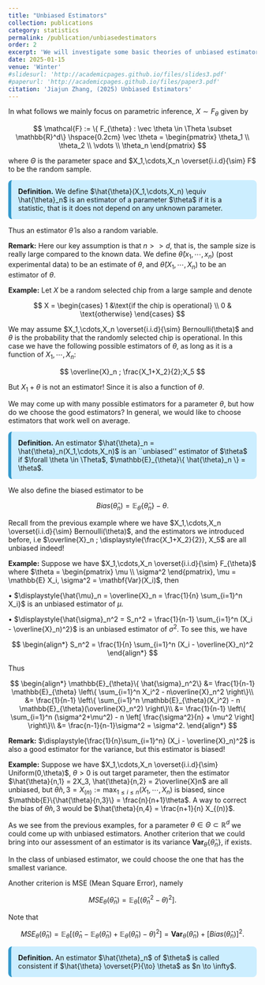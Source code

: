 ```yaml
---
title: "Unbiased Estimators"
collection: publications
category: statistics
permalink: /publication/unbiasedestimators
order: 2
excerpt: 'We will investigate some basic theories of unbiased estimators'
date: 2025-01-15
venue: 'Winter'
#slidesurl: 'http://academicpages.github.io/files/slides3.pdf'
#paperurl: 'http://academicpages.github.io/files/paper3.pdf'
citation: 'Jiajun Zhang, (2025) Unbiased Estimators'
---
```


In what follows we mainly focus on parametric inference, $X \sim F_{\theta}$ given by

$$
\mathcal{F} := \{ F_{\theta} : \vec \theta \in \Theta \subset \mathbb{R}^d\} \hspace{0.2cm} \vec \theta = \begin{pmatrix} \theta_1 \\ \theta_2 \\ \vdots \\ \theta_n \end{pmatrix}
$$

where $\Theta$ is the parameter space and $X_1,\cdots,X_n \overset{i.i.d}{\sim} F$ to be the random sample.

<div style="background-color: #cceeff; padding: 1em; border-left: 6px solid #3399cc; border-radius: 8px; margin: 1em 0;">
  <strong>Definition.</strong> We define $\hat{\theta}(X_1,\cdots,X_n) \equiv \hat{\theta}_n$ is an estimator of a parameter $\theta$ if it is a statistic, that is it does not depend on any unknown parameter.
</div>



Thus an estimator $\hat{\theta}$ is also a random variable.

**Remark:** Here our key assumption is that $n>>d$, that is, the sample size is really large compared to the known data. We define $\hat{\theta}(x_1,\cdots,x_n)$ (post experimental data) to be an estimate of $\theta$, and $\hat{\theta}(X_1,\cdots,X_n)$ to be an estimator of $\theta$.

**Example:** Let $X$ be a random selected chip from a large sample and denote

$$
X = \begin{cases} 1 &\text{if the chip is operational} \\ 0 & \text{otherwise} \end{cases}
$$

We may assume $X_1,\cdots,X_n \overset{i.i.d}{\sim} Bernoulli(\theta)$ and $\theta$ is the probability that the randomly selected chip is operational. In this case we have the following possible estimators of $\theta$, as long as it is a function of $X_1,\cdots,X_n$:

$$
\overline{X}_n ; \frac{X_1+X_2}{2};X_5
$$

But $X_1+\theta$ is not an estimator! Since it is also a function of $\theta$.

We may come up with many possible estimators for a parameter $\theta$, but how do we choose the good estimators? In general, we would like to choose estimators that work well on average.



<div style="background-color: #cceeff; padding: 1em; border-left: 6px solid #3399cc; border-radius: 8px; margin: 1em 0;">
  <strong>Definition.</strong> An estimator $\hat{\theta}_n = \hat{\theta}_n(X_1,\cdots,X_n)$ is an ``unbiased'' estimator of $\theta$ if $\forall \theta \in \Theta$, $\mathbb{E}_{\theta}\{ \hat{\theta}_n \} = \theta$.
</div>



We also define the biased estimator to be

$$
Bias(\hat{\theta}_n) = \mathbb{E}_{\theta} \{ \hat{\theta}_n \} - \theta.
$$

Recall from the previous example where we have $X_1,\cdots,X_n \overset{i.i.d}{\sim} Bernoulli(\theta)$, and the estimators we introduced before, i.e $\overline{X}_n ; \displaystyle{\frac{X_1+X_2}{2}}, X_5$ are all unbiased indeed!


**Example:** Suppose we have $X_1,\cdots,X_n \overset{i.i.d}{\sim} F_{\theta}$ where $\theta = \begin{pmatrix} \mu \\ \sigma^2 \end{pmatrix}, \mu = \mathbb{E} X_i, \sigma^2 = \mathbf{Var}(X_i)$, then

$\bullet$ $\displaystyle{\hat{\mu}_n = \overline{X}_n = \frac{1}{n} \sum_{i=1}^n X_i}$ is an unbiased estimator of $\mu$.

$\bullet$ $\displaystyle{\hat{\sigma}_n^2 = S_n^2 = \frac{1}{n-1} \sum_{i=1}^n (X_i - \overline{X}_n)^2}$ is  an unbiased estimator of $\sigma^2$. To see this, we have

$$
\begin{align*}
S_n^2 = \frac{1}{n} \sum_{i=1}^n (X_i - \overline{X}_n)^2
\end{align*}
$$

Thus

$$
\begin{align*}
\mathbb{E}_{\theta}\{ \hat{\sigma}_n^2\} &= \frac{1}{n-1} \mathbb{E}_{\theta} \left\{ \sum_{i=1}^n X_i^2 - n\overline{X}_n^2 \right\}\\
&= \frac{1}{n-1} \left\{ \sum_{i=1}^n \mathbb{E}_{\theta}(X_i^2) - n \mathbb{E}_{\theta}(\overline{X}_n^2) \right\}\\
&= \frac{1}{n-1} \left\{ \sum_{i=1}^n (\sigma^2+\mu^2) - n \left[ \frac{\sigma^2}{n} + \mu^2 \right] \right\}\\
&= \frac{n-1}{n-1}\sigma^2 = \sigma^2.
\end{align*}
$$


**Remark:** $\displaystyle{\frac{1}{n}\sum_{i=1}^n} (X_i - \overline{X}_n)^2$ is also a good estimator for the variance, but this estimator is biased!

**Example:** Suppose we have $X_1,\cdots,X_n \overset{i.i.d}{\sim} Uniform(0,\theta)$, $\theta>0$ is out target parameter, then the estimator $\hat{\theta}{n,1} = 2X_3, \hat{\theta}{n,2} = 2\overline{X}n$ 
are all unbiased, but $\hat{\theta}{n,3} = X_{(n)} := \max_{1 \leq i \leq n}(X_1,\cdots,X_n)$ is biased, since $\mathbb{E}\{\hat{\theta}{n,3}\} = \frac{n}{n+1}\theta$. A way to correct the bias of $\hat{\theta}{n,3}$ would be $\hat{\theta}{n,4} = \frac{n+1}{n} X_{(n)}$.

As we see from the previous examples, for a parameter $\theta \in \Theta \subset \mathbb{R}^d$ we could come up with unbiased estimators. Another criterion that we could bring into our assessment of an estimator is its variance $\mathbf{Var}_{\theta}\{ \hat{\theta}_n \}$, if exists.

In the class of unbiased estimator, we could choose the one that has the smallest variance.

Another criterion is MSE (Mean Square Error), namely

$$
MSE_{\theta}(\hat{\theta}_n) = \mathbb{E}_{\theta}[(\hat{\theta}_n^2 - \theta)^2].
$$

Note that

$$
MSE_{\theta}(\hat{\theta}_n) = \mathbb{E}_{\theta}[(\hat{\theta}_n - \mathbb{E}_{\theta}(\hat{\theta}_n) + \mathbb{E}_{\theta}(\hat{\theta}_n)-\theta)^2] = \mathbf{Var}_{\theta}(\hat{\theta}_n) + [Bias(\hat{\theta}_n)]^2.
$$


<div style="background-color: #cceeff; padding: 1em; border-left: 6px solid #3399cc; border-radius: 8px; margin: 1em 0;">
  <strong>Definition.</strong> An estimator $\hat{\theta}_n$ of $\theta$ is called consistent if $\hat{\theta} \overset{P}{\to} \theta$ as $n \to \infty$.
</div>


































